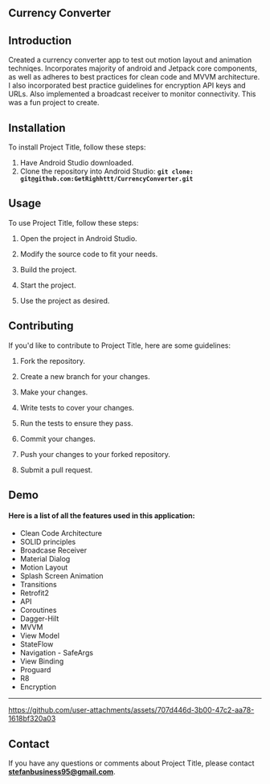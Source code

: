 ## **Currency Converter**

## **Introduction**
<p>Created a currency converter app to test out motion layout and animation
techniqes. Incorporates majority of android and Jetpack core components, as well
as adheres to best practices for clean code and MVVM architecture. I also incorporated
best practice guidelines for encryption API keys and URLs. Also implemented a broadcast
receiver to monitor connectivity. This was a fun project to create. </p>


## **Installation**

To install Project Title, follow these steps:

 
1. Have Android Studio downloaded.
2. Clone the repository into Android Studio: **`git clone: git@github.com:GetRighhttt/CurrencyConverter.git`**

## **Usage**

To use Project Title, follow these steps:

1. Open the project in Android Studio.

2. Modify the source code to fit your needs.

3. Build the project.

4. Start the project.

5. Use the project as desired.

## **Contributing**

If you'd like to contribute to Project Title, here are some guidelines:
 

1. Fork the repository.

2. Create a new branch for your changes.

3. Make your changes.

4. Write tests to cover your changes.

5. Run the tests to ensure they pass.

6. Commit your changes.

7. Push your changes to your forked repository.

8. Submit a pull request.

## **Demo**

#### Here is a list of all the features used in this application:

- Clean Code Architecture
- SOLID principles
- Broadcase Receiver
- Material Dialog
- Motion Layout
- Splash Screen Animation
- Transitions
- Retrofit2
- API
- Coroutines
- Dagger-Hilt
- MVVM
- View Model
- StateFlow
- Navigation - SafeArgs
- View Binding
- Proguard
- R8
- Encryption
<hr>

https://github.com/user-attachments/assets/707d446d-3b00-47c2-aa78-1618bf320a03

## **Contact**

If you have any questions or comments about Project Title, please contact **stefanbusiness95@gmail.com**.
